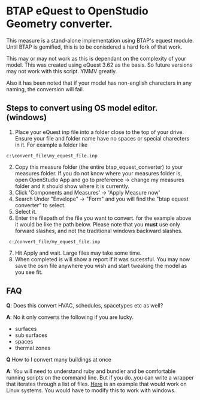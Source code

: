 # BTAP eQuest to OpenStudio Geometry converter. 

This measure is a stand-alone implementation using BTAP's equest module. Until BTAP is gemified, this is to be conisdered a hard fork of that work. 

This may or may not work as this is dependant on the complexity of your model. This was created using eQuest 3.62 as the basis. So future versions may not work with this script. YMMV greatly. 

Also it has been noted that if your model has non-english charecters in any naming,  the conversion will fail. 

## Steps to convert using OS model editor. (windows)

1. Place your eQuest inp file into a folder close to the top of your drive. Ensure your file and folder name have no spaces or special charecters in it. For example a folder like
 ```
 c:\convert_file\my_equest_file.inp  
```
2. Copy this measure folder (the entire btap_equest_converter) to your measures folder. If you do not know where your measures folder is, open OpenStudio App and go to preference -> change my measures folder and it should show where it is currently.  
3. Click 'Components and Measures' -> 'Apply Measure now'
4. Search Under "Envelope" -> "Form" and you will find the "btap equest converter" to select.
5. Select it.
6. Enter the filepath of the file you want to convert. for the example above it would be like the path below. Please note that you **must** use only forward slashes, and not the traditional windows backward slashes.  
```
 c:/convert_file/my_equest_file.inp  
```
7. Hit Apply and wait. Large files may take some time. 
8. When completed is will show a report if it was sucessful. You may now save the osm file anywhere you wish and start tweaking the model as you see fit.

## FAQ
**Q**: Does this convert HVAC, schedules, spacetypes etc as well?

**A**: No it only converts the following if you are lucky.
* surfaces
* sub surfaces
* spaces
* thermal zones

**Q** How to I convert many buildings at once

**A**: You will need to understand ruby and bundler and be comfortable running scripts on the command line. But if you do..you can write a wrapper that iterates through a list of files. [Here](https://github.com/canmet-energy/btap/blob/master/measures_development/btap_equest_converter/batch_run.rb) is an example that would work on Linux systems. You would have to modify this to work with windows. 


